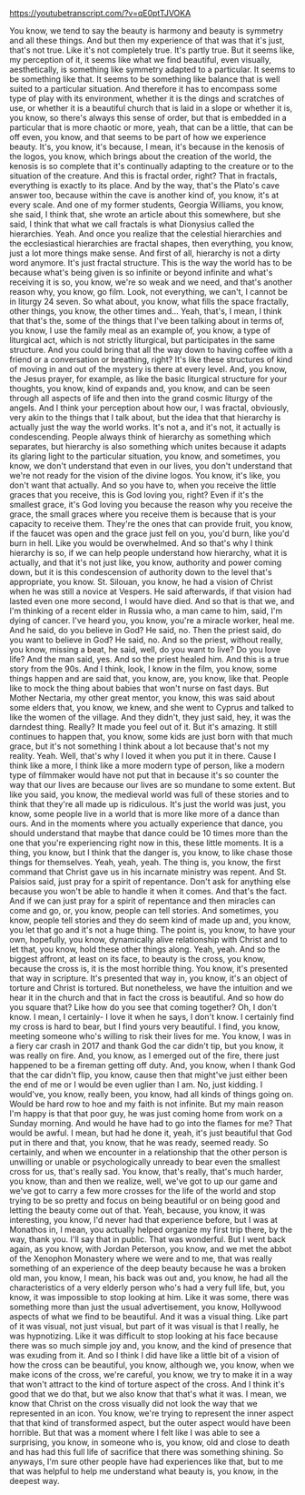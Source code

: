 https://youtubetranscript.com/?v=qE0ptTJVOKA

 You know, we tend to say the beauty is harmony and beauty is symmetry and all these things. And but then my experience of that was that it's just, that's not true. Like it's not completely true. It's partly true. But it seems like, my perception of it, it seems like what we find beautiful, even visually, aesthetically, is something like symmetry adapted to a particular. It seems to be something like that. It seems to be something like balance that is well suited to a particular situation. And therefore it has to encompass some type of play with its environment, whether it is the dings and scratches of use, or whether it is a beautiful church that is laid in a slope or whether it is, you know, so there's always this sense of order, but that is embedded in a particular that is more chaotic or more, yeah, that can be a little, that can be off even, you know, and that seems to be part of how we experience beauty. It's, you know, it's because, I mean, it's because in the kenosis of the logos, you know, which brings about the creation of the world, the kenosis is so complete that it's continually adapting to the creature or to the situation of the creature. And this is fractal order, right? That in fractals, everything is exactly to its place. And by the way, that's the Plato's cave answer too, because within the cave is another kind of, you know, it's at every scale. And one of my former students, Georgia Williams, you know, she said, I think that, she wrote an article about this somewhere, but she said, I think that what we call fractals is what Dionysius called the hierarchies. Yeah. And once you realize that the celestial hierarchies and the ecclesiastical hierarchies are fractal shapes, then everything, you know, just a lot more things make sense. And first of all, hierarchy is not a dirty word anymore. It's just fractal structure. This is the way the world has to be because what's being given is so infinite or beyond infinite and what's receiving it is so, you know, we're so weak and we need, and that's another reason why, you know, go film. Look, not everything, we can't, I cannot be in liturgy 24 seven. So what about, you know, what fills the space fractally, other things, you know, the other times and... Yeah, that's, I mean, I think that that's the, some of the things that I've been talking about in terms of, you know, I use the family meal as an example of, you know, a type of liturgical act, which is not strictly liturgical, but participates in the same structure. And you could bring that all the way down to having coffee with a friend or a conversation or breathing, right? It's like these structures of kind of moving in and out of the mystery is there at every level. And, you know, the Jesus prayer, for example, as like the basic liturgical structure for your thoughts, you know, kind of expands and, you know, and can be seen through all aspects of life and then into the grand cosmic liturgy of the angels. And I think your perception about how our, I was fractal, obviously, very akin to the things that I talk about, but the idea that that hierarchy is actually just the way the world works. It's not a, and it's not, it actually is condescending. People always think of hierarchy as something which separates, but hierarchy is also something which unites because it adapts its glaring light to the particular situation, you know, and sometimes, you know, we don't understand that even in our lives, you don't understand that we're not ready for the vision of the divine logos. You know, it's like, you don't want that actually. And so you have to, when you receive the little graces that you receive, this is God loving you, right? Even if it's the smallest grace, it's God loving you because the reason why you receive the grace, the small graces where you receive them is because that is your capacity to receive them. They're the ones that can provide fruit, you know, if the faucet was open and the grace just fell on you, you'd burn, like you'd burn in hell. Like you would be overwhelmed. And so that's why I think hierarchy is so, if we can help people understand how hierarchy, what it is actually, and that it's not just like, you know, authority and power coming down, but it is this condescension of authority down to the level that's appropriate, you know. St. Silouan, you know, he had a vision of Christ when he was still a novice at Vespers. He said afterwards, if that vision had lasted even one more second, I would have died. And so that is that we, and I'm thinking of a recent elder in Russia who, a man came to him, said, I'm dying of cancer. I've heard you, you know, you're a miracle worker, heal me. And he said, do you believe in God? He said, no. Then the priest said, do you want to believe in God? He said, no. And so the priest, without really, you know, missing a beat, he said, well, do you want to live? Do you love life? And the man said, yes. And so the priest healed him. And this is a true story from the 90s. And I think, look, I know in the film, you know, some things happen and are said that, you know, are, you know, like that. People like to mock the thing about babies that won't nurse on fast days. But Mother Nectaria, my other great mentor, you know, this was said about some elders that, you know, we knew, and she went to Cyprus and talked to like the women of the village. And they didn't, they just said, hey, it was the darndest thing. Really? It made you feel out of it. But it's amazing. It still continues to happen that, you know, some kids are just born with that much grace, but it's not something I think about a lot because that's not my reality. Yeah. Well, that's why I loved it when you put it in there. Cause I think like a more, I think like a more modern type of person, like a modern type of filmmaker would have not put that in because it's so counter the way that our lives are because our lives are so mundane to some extent. But like you said, you know, the medieval world was full of these stories and to think that they're all made up is ridiculous. It's just the world was just, you know, some people live in a world that is more like more of a dance than ours. And in the moments where you actually experience that dance, you should understand that maybe that dance could be 10 times more than the one that you're experiencing right now in this, these little moments. It is a thing, you know, but I think that the danger is, you know, to like chase those things for themselves. Yeah, yeah, yeah. The thing is, you know, the first command that Christ gave us in his incarnate ministry was repent. And St. Paisios said, just pray for a spirit of repentance. Don't ask for anything else because you won't be able to handle it when it comes. And that's the fact. And if we can just pray for a spirit of repentance and then miracles can come and go, or, you know, people can tell stories. And sometimes, you know, people tell stories and they do seem kind of made up and, you know, you let that go and it's not a huge thing. The point is, you know, to have your own, hopefully, you know, dynamically alive relationship with Christ and to let that, you know, hold these other things along. Yeah, yeah. And so the biggest affront, at least on its face, to beauty is the cross, you know, because the cross is, it is the most horrible thing. You know, it's presented that way in scripture. It's presented that way in, you know, it's an object of torture and Christ is tortured. But nonetheless, we have the intuition and we hear it in the church and that in fact the cross is beautiful. And so how do you square that? Like how do you see that coming together? Oh, I don't know. I mean, I certainly- I love it when he says, I don't know. I certainly find my cross is hard to bear, but I find yours very beautiful. I find, you know, meeting someone who's willing to risk their lives for me. You know, I was in a fiery car crash in 2017 and thank God the car didn't tip, but you know, it was really on fire. And, you know, as I emerged out of the fire, there just happened to be a fireman getting off duty. And, you know, when I thank God that the car didn't flip, you know, cause then that might've just either been the end of me or I would be even uglier than I am. No, just kidding. I would've, you know, really been, you know, had all kinds of things going on. Would be hard row to hoe and my faith is not infinite. But my main reason I'm happy is that that poor guy, he was just coming home from work on a Sunday morning. And would he have had to go into the flames for me? That would be awful. I mean, but had he done it, yeah, it's just beautiful that God put in there and that, you know, that he was ready, seemed ready. So certainly, and when we encounter in a relationship that the other person is unwilling or unable or psychologically unready to bear even the smallest cross for us, that's really sad. You know, that's really, that's much harder, you know, than and then we realize, well, we've got to up our game and we've got to carry a few more crosses for the life of the world and stop trying to be so pretty and focus on being beautiful or on being good and letting the beauty come out of that. Yeah, because, you know, it was interesting, you know, I'd never had that experience before, but I was at Monathos in, I mean, you actually helped organize my first trip there, by the way, thank you. I'll say that in public. That was wonderful. But I went back again, as you know, with Jordan Peterson, you know, and we met the abbot of the Xenophon Monastery where we were and to me, that was really something of an experience of the deep beauty because he was a broken old man, you know, I mean, his back was out and, you know, he had all the characteristics of a very elderly person who's had a very full life, but, you know, it was impossible to stop looking at him. Like it was some, there was something more than just the usual advertisement, you know, Hollywood aspects of what we find to be beautiful. And it was a visual thing. Like part of it was visual, not just visual, but part of it was visual is that I really, he was hypnotizing. Like it was difficult to stop looking at his face because there was so much simple joy and, you know, and the kind of presence that was exuding from it. And so I think I did have like a little bit of a vision of how the cross can be beautiful, you know, although we, you know, when we make icons of the cross, we're careful, you know, we try to make it in a way that won't attract to the kind of torture aspect of the cross. And I think it's good that we do that, but we also know that that's what it was. I mean, we know that Christ on the cross visually did not look the way that we represented in an icon. You know, we're trying to represent the inner aspect that that kind of transformed aspect, but the outer aspect would have been horrible. But that was a moment where I felt like I was able to see a surprising, you know, in someone who is, you know, old and close to death and has had this full life of sacrifice that there was something shining. So anyways, I'm sure other people have had experiences like that, but to me that was helpful to help me understand what beauty is, you know, in the deepest way.